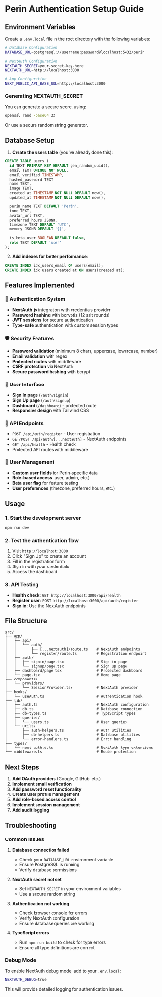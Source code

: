 # Perin Authentication Setup Guide

## Environment Variables

Create a `.env.local` file in the root directory with the following variables:

```bash
# Database Configuration
DATABASE_URL=postgresql://username:password@localhost:5432/perin

# NextAuth Configuration
NEXTAUTH_SECRET=your-secret-key-here
NEXTAUTH_URL=http://localhost:3000

# App Configuration
NEXT_PUBLIC_API_BASE_URL=http://localhost:3000
```

### Generating NEXTAUTH_SECRET

You can generate a secure secret using:

```bash
openssl rand -base64 32
```

Or use a secure random string generator.

## Database Setup

1. **Create the users table** (you've already done this):

```sql
CREATE TABLE users (
  id TEXT PRIMARY KEY DEFAULT gen_random_uuid(),
  email TEXT UNIQUE NOT NULL,
  email_verified TIMESTAMP,
  hashed_password TEXT,
  name TEXT,
  image TEXT,
  created_at TIMESTAMP NOT NULL DEFAULT now(),
  updated_at TIMESTAMP NOT NULL DEFAULT now(),

  perin_name TEXT DEFAULT 'Perin',
  tone TEXT,
  avatar_url TEXT,
  preferred_hours JSONB,
  timezone TEXT DEFAULT 'UTC',
  memory JSONB DEFAULT '{}',

  is_beta_user BOOLEAN DEFAULT false,
  role TEXT DEFAULT 'user'
);
```

2. **Add indexes for better performance**:

```sql
CREATE INDEX idx_users_email ON users(email);
CREATE INDEX idx_users_created_at ON users(created_at);
```

## Features Implemented

### 🔐 Authentication System

- **NextAuth.js** integration with credentials provider
- **Password hashing** with bcryptjs (12 salt rounds)
- **JWT sessions** for secure authentication
- **Type-safe** authentication with custom session types

### 🛡️ Security Features

- **Password validation** (minimum 8 chars, uppercase, lowercase, number)
- **Email validation** with regex
- **Protected routes** with middleware
- **CSRF protection** via NextAuth
- **Secure password hashing** with bcrypt

### 📱 User Interface

- **Sign In page** (`/auth/signin`)
- **Sign Up page** (`/auth/signup`)
- **Dashboard** (`/dashboard`) - protected route
- **Responsive design** with Tailwind CSS

### 🔧 API Endpoints

- `POST /api/auth/register` - User registration
- `GET/POST /api/auth/[...nextauth]` - NextAuth endpoints
- `GET /api/health` - Health check
- Protected API routes with middleware

### 🎯 User Management

- **Custom user fields** for Perin-specific data
- **Role-based access** (user, admin, etc.)
- **Beta user flag** for feature testing
- **User preferences** (timezone, preferred hours, etc.)

## Usage

### 1. Start the development server

```bash
npm run dev
```

### 2. Test the authentication flow

1. Visit `http://localhost:3000`
2. Click "Sign Up" to create an account
3. Fill in the registration form
4. Sign in with your credentials
5. Access the dashboard

### 3. API Testing

- **Health check**: `GET http://localhost:3000/api/health`
- **Register user**: `POST http://localhost:3000/api/auth/register`
- **Sign in**: Use the NextAuth endpoints

## File Structure

```
src/
├── app/
│   ├── api/
│   │   └── auth/
│   │       ├── [...nextauth]/route.ts    # NextAuth endpoints
│   │       └── register/route.ts         # Registration endpoint
│   ├── auth/
│   │   ├── signin/page.tsx               # Sign in page
│   │   └── signup/page.tsx               # Sign up page
│   ├── dashboard/page.tsx                # Protected dashboard
│   └── page.tsx                          # Home page
├── components/
│   └── providers/
│       └── SessionProvider.tsx           # NextAuth provider
├── hooks/
│   └── useAuth.ts                        # Authentication hook
├── lib/
│   ├── auth.ts                           # NextAuth configuration
│   ├── db.ts                             # Database connection
│   ├── db-types.ts                       # TypeScript types
│   ├── queries/
│   │   └── users.ts                      # User queries
│   └── utils/
│       ├── auth-helpers.ts               # Auth utilities
│       ├── db-helpers.ts                 # Database utilities
│       └── error-handlers.ts             # Error handling
├── types/
│   └── next-auth.d.ts                    # NextAuth type extensions
└── middleware.ts                         # Route protection
```

## Next Steps

1. **Add OAuth providers** (Google, GitHub, etc.)
2. **Implement email verification**
3. **Add password reset functionality**
4. **Create user profile management**
5. **Add role-based access control**
6. **Implement session management**
7. **Add audit logging**

## Troubleshooting

### Common Issues

1. **Database connection failed**

   - Check your `DATABASE_URL` environment variable
   - Ensure PostgreSQL is running
   - Verify database permissions

2. **NextAuth secret not set**

   - Set `NEXTAUTH_SECRET` in your environment variables
   - Use a secure random string

3. **Authentication not working**

   - Check browser console for errors
   - Verify NextAuth configuration
   - Ensure database queries are working

4. **TypeScript errors**
   - Run `npm run build` to check for type errors
   - Ensure all type definitions are correct

### Debug Mode

To enable NextAuth debug mode, add to your `.env.local`:

```bash
NEXTAUTH_DEBUG=true
```

This will provide detailed logging for authentication issues.
